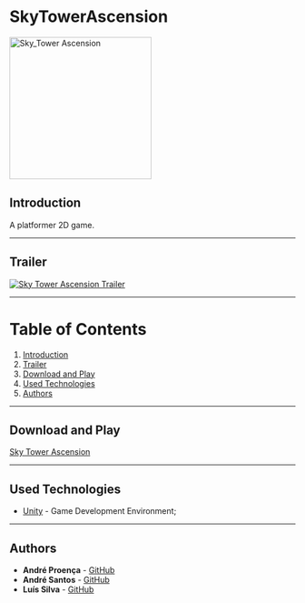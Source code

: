 # SkyTowerAscension

<img src="https://github.com/AndreProenza/SkyTowerAscension/assets/78174997/00097ad7-9380-47fd-ba5c-15d8f25939d2" alt="Sky_Tower Ascension" width="250"/>


## Introduction

A platformer 2D game. 

---

## Trailer

[![Sky Tower Ascension Trailer](https://img.youtube.com/vi/5P-o-XwyQpM/0.jpg)](https://www.youtube.com/watch?v=5P-o-XwyQpM&t=1s&ab_channel=Andr%C3%A9Santos)

---

# Table of Contents
1. [Introduction](#introduction)
2. [Trailer](#trailer)
3. [Download and Play](#download-and-play)
4. [Used Technologies](#used-technologies)
5. [Authors](#authors)

---

## Download and Play

[Sky Tower Ascension](https://andregss.itch.io/sky-tower-ascension)

---

## Used Technologies

* [Unity](https://unity.com/) - Game Development Environment;

---

## Authors

* **André Proença** - [GitHub](https://github.com/AndreProenza)
* **André Santos** - [GitHub](*)
* **Luís Silva** - [GitHub](*)

